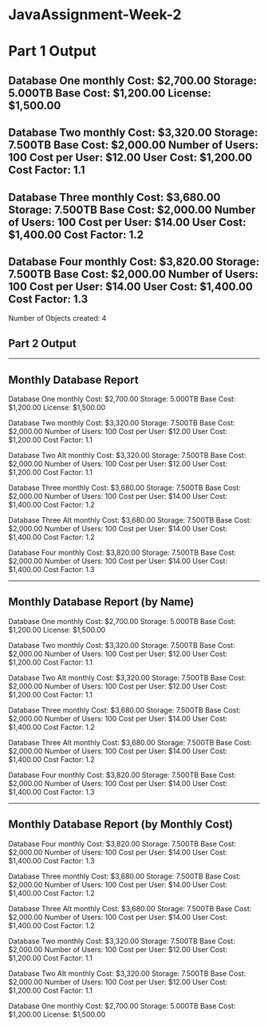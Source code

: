 # JavaAssignment-Week-2

# Part 1 Output

Database One monthly Cost: $2,700.00
Storage: 5.000TB
Base Cost: $1,200.00
License: $1,500.00
-------------------
Database Two monthly Cost: $3,320.00
Storage: 7.500TB
Base Cost: $2,000.00
Number of Users: 100
Cost per User: $12.00
User Cost: $1,200.00
Cost Factor: 1.1
-------------------
Database Three monthly Cost: $3,680.00
Storage: 7.500TB
Base Cost: $2,000.00
Number of Users: 100
Cost per User: $14.00
User Cost: $1,400.00
Cost Factor: 1.2
-------------------
Database Four monthly Cost: $3,820.00
Storage: 7.500TB
Base Cost: $2,000.00
Number of Users: 100
Cost per User: $14.00
User Cost: $1,400.00
Cost Factor: 1.3
-------------------
Number of Objects created: 4

## Part 2 Output

-------------------------
Monthly Database Report
-------------------------
Database One monthly Cost: $2,700.00
Storage: 5.000TB
Base Cost: $1,200.00
License: $1,500.00

Database Two monthly Cost: $3,320.00
Storage: 7.500TB
Base Cost: $2,000.00
Number of Users: 100
Cost per User: $12.00
User Cost: $1,200.00
Cost Factor: 1.1

Database Two Alt monthly Cost: $3,320.00
Storage: 7.500TB
Base Cost: $2,000.00
Number of Users: 100
Cost per User: $12.00
User Cost: $1,200.00
Cost Factor: 1.1

Database Three monthly Cost: $3,680.00
Storage: 7.500TB
Base Cost: $2,000.00
Number of Users: 100
Cost per User: $14.00
User Cost: $1,400.00
Cost Factor: 1.2

Database Three Alt monthly Cost: $3,680.00
Storage: 7.500TB
Base Cost: $2,000.00
Number of Users: 100
Cost per User: $14.00
User Cost: $1,400.00
Cost Factor: 1.2

Database Four monthly Cost: $3,820.00
Storage: 7.500TB
Base Cost: $2,000.00
Number of Users: 100
Cost per User: $14.00
User Cost: $1,400.00
Cost Factor: 1.3


-----------------------------------
Monthly Database Report (by Name)
-----------------------------------
Database One monthly Cost: $2,700.00
Storage: 5.000TB
Base Cost: $1,200.00
License: $1,500.00

Database Two monthly Cost: $3,320.00
Storage: 7.500TB
Base Cost: $2,000.00
Number of Users: 100
Cost per User: $12.00
User Cost: $1,200.00
Cost Factor: 1.1

Database Two Alt monthly Cost: $3,320.00
Storage: 7.500TB
Base Cost: $2,000.00
Number of Users: 100
Cost per User: $12.00
User Cost: $1,200.00
Cost Factor: 1.1

Database Three monthly Cost: $3,680.00
Storage: 7.500TB
Base Cost: $2,000.00
Number of Users: 100
Cost per User: $14.00
User Cost: $1,400.00
Cost Factor: 1.2

Database Three Alt monthly Cost: $3,680.00
Storage: 7.500TB
Base Cost: $2,000.00
Number of Users: 100
Cost per User: $14.00
User Cost: $1,400.00
Cost Factor: 1.2

Database Four monthly Cost: $3,820.00
Storage: 7.500TB
Base Cost: $2,000.00
Number of Users: 100
Cost per User: $14.00
User Cost: $1,400.00
Cost Factor: 1.3


-------------------------------------------
Monthly Database Report (by Monthly Cost)
-------------------------------------------
Database Four monthly Cost: $3,820.00
Storage: 7.500TB
Base Cost: $2,000.00
Number of Users: 100
Cost per User: $14.00
User Cost: $1,400.00
Cost Factor: 1.3

Database Three monthly Cost: $3,680.00
Storage: 7.500TB
Base Cost: $2,000.00
Number of Users: 100
Cost per User: $14.00
User Cost: $1,400.00
Cost Factor: 1.2

Database Three Alt monthly Cost: $3,680.00
Storage: 7.500TB
Base Cost: $2,000.00
Number of Users: 100
Cost per User: $14.00
User Cost: $1,400.00
Cost Factor: 1.2

Database Two monthly Cost: $3,320.00
Storage: 7.500TB
Base Cost: $2,000.00
Number of Users: 100
Cost per User: $12.00
User Cost: $1,200.00
Cost Factor: 1.1

Database Two Alt monthly Cost: $3,320.00
Storage: 7.500TB
Base Cost: $2,000.00
Number of Users: 100
Cost per User: $12.00
User Cost: $1,200.00
Cost Factor: 1.1

Database One monthly Cost: $2,700.00
Storage: 5.000TB
Base Cost: $1,200.00
License: $1,500.00



